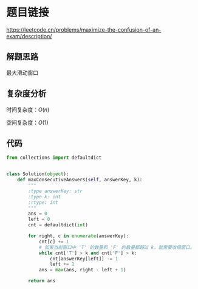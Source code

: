 # 题目链接

https://leetcode.cn/problems/maximize-the-confusion-of-an-exam/description/

## 解题思路

最大滑动窗口

## 复杂度分析

时间复杂度：$O(n)$

空间复杂度：$O(1)$

## 代码

```python
from collections import defaultdict


class Solution(object):
    def maxConsecutiveAnswers(self, answerKey, k):
        """
        :type answerKey: str
        :type k: int
        :rtype: int
        """
        ans = 0
        left = 0
        cnt = defaultdict(int)

        for right, c in enumerate(answerKey):
            cnt[c] += 1
            # 如果当前窗口中 'T' 的数量和 'F' 的数量都超过 k，就需要收缩窗口。
            while cnt['T'] > k and cnt['F'] > k:
                cnt[answerKey[left]] -= 1
                left += 1
            ans = max(ans, right - left + 1)

        return ans
```
